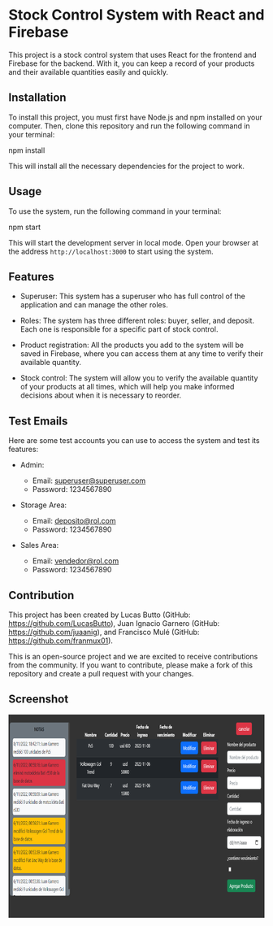 # Stock Control System with React and Firebase

This project is a stock control system that uses React for the frontend and Firebase for the backend. With it, you can keep a record of your products and their available quantities easily and quickly.

## Installation

To install this project, you must first have Node.js and npm installed on your computer. Then, clone this repository and run the following command in your terminal:

npm install

This will install all the necessary dependencies for the project to work.

## Usage

To use the system, run the following command in your terminal:

npm start

This will start the development server in local mode. Open your browser at the address `http://localhost:3000` to start using the system.

## Features

- Superuser: This system has a superuser who has full control of the application and can manage the other roles.

- Roles: The system has three different roles: buyer, seller, and deposit. Each one is responsible for a specific part of stock control.

- Product registration: All the products you add to the system will be saved in Firebase, where you can access them at any time to verify their available quantity.

- Stock control: The system will allow you to verify the available quantity of your products at all times, which will help you make informed decisions about when it is necessary to reorder.

## Test Emails

Here are some test accounts you can use to access the system and test its features:

- Admin:

  - Email: superuser@superuser.com
  - Password: 1234567890

- Storage Area:

  - Email: deposito@rol.com
  - Password: 1234567890

- Sales Area:
  - Email: vendedor@rol.com
  - Password: 1234567890

## Contribution

This project has been created by Lucas Butto (GitHub: https://github.com/LucasButto), Juan Ignacio Garnero (GitHub: https://github.com/juaanig), and Francisco Mulé (GitHub: https://github.com/franmux01).

This is an open-source project and we are excited to receive contributions from the community. If you want to contribute, please make a fork of this repository and create a pull request with your changes.

## Screenshot

<p align="center">
    <img src='./src/img/proj.jpg' width="600" height="400">
</p>
